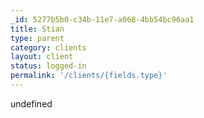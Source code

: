```yaml
---
_id: 5277b5b0-c34b-11e7-a068-4bb54bc96aa1
title: Stian
type: parent
category: clients
layout: client
status: logged-in
permalink: '/clients/{fields.type}'
---
```

undefined
